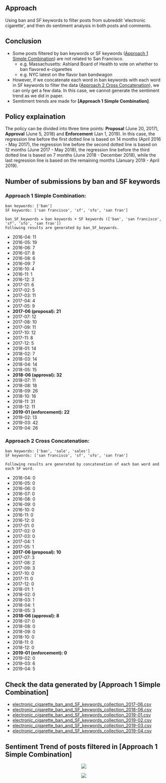 ## Approach
Using ban and SF keywords to filter posts from subreddit 'electronic cigarette', 
and then do sentiment analysis in both posts and comments.

## Conclusion
- Some posts filtered by ban keywords or SF keywords ([Approach 1 Simple Combination](https://github.com/meettyj/Alcohol-on-Twitter/blob/master/reddit/figures/subreddit_electronic_cigarette_ban_and_SF_keywords.md#approach-1-simple-combination)) are not related to San Francisco. 
  - e.g. Massachusetts: Ashland Board of Health to vote on whether to ban flavored e-cigarettes
  - e.g. NYC latest on the flavor ban bandwagon
- However, if we concatenate each word in ban keywords with each word in SF keywords to filter the data ([Approach 2 Cross Concatenation](https://github.com/meettyj/Alcohol-on-Twitter/blob/master/reddit/figures/subreddit_electronic_cigarette_ban_and_SF_keywords.md#approach-2-cross-concatenation)), we can only get a few data. In this case, we cannot generate the sentiment trend as we did in paper.
- Semtiment trends are made for **[Approach 1 Simple Combination]**.

## Policy explaination
The policy can be divided into three time points: **Proposal** (June 20, 2017), **Approval** (June 5, 2018) and **Enforcement** (Jan 1, 2019). In this case, the regression line before the first dotted line is based on 14 months (April 2016 - May 2017), the regression line before the second dotted line is based on 12 months (June 2017 - May 2018), the regression line before the third dotted line is based on 7 months (June 2018 - December 2018), while the last regression line is based on the remaining months (January 2019 - April 2019).

## Number of submissions by ban and SF keywords
### Approach 1 Simple Combination: 
```
ban keywords: ['ban']
SF keywords: ['san francisco', 'sf', 'sfo', 'san fran']

ban_SF_keywords = ban keywords + SF keywords (['ban', 'san francisco', 'sf', 'sfo', 'san fran'])
Following results are generated by ban_SF_keywords.
```
- 2016-04: 11
- 2016-05: 19
- 2016-06: 7
- 2016-07: 8
- 2016-08: 6
- 2016-09: 7
- 2016-10: 4
- 2016-11: 1
- 2016-12: 3
- 2017-01: 6
- 2017-02: 5
- 2017-03: 11
- 2017-04: 4
- 2017-05: 9
- **2017-06 (proposal): 21**
- 2017-07: 12
- 2017-08: 10
- 2017-09: 11
- 2017-10: 12
- 2017-11: 8
- 2017-12: 5
- 2018-01: 14
- 2018-02: 7
- 2018-03: 14
- 2018-04: 14
- 2018-05: 15
- **2018-06 (approval): 32**
- 2018-07: 11
- 2018-08: 18
- 2018-09: 26
- 2018-10: 16
- 2018-11: 31
- 2018-12: 11
- **2019-01 (enforcement): 22**
- 2019-02: 13
- 2019-03: 42
- 2019-04: 26

### Approach 2 Cross Concatenation:
```
ban keywords: ['ban', 'sale', 'sales']
SF keywords: ['san francisco', 'sf', 'sfo', 'san fran']

Following results are generated by concatenation of each ban word and each SF word.
```
- 2016-04: 0
- 2016-05: 0
- 2016-06: 0
- 2016-07: 0
- 2016-08: 0
- 2016-09: 0
- 2016-10: 0
- 2016-11: 0
- 2016-12: 0
- 2017-01: 0
- 2017-02: 0
- 2017-03: 0
- 2017-04: 1
- 2017-05: 1
- **2017-06 (proposal): 10**
- 2017-07: 3
- 2017-08: 2
- 2017-09: 3
- 2017-10: 0
- 2017-11: 0
- 2017-12: 0
- 2018-01: 1
- 2018-02: 0
- 2018-03: 1
- 2018-04: 1
- 2018-05: 3
- **2018-06 (approval): 8**
- 2018-07: 0
- 2018-08: 0
- 2018-09: 0
- 2018-10: 0
- 2018-11: 0
- 2018-12: 0
- **2019-01 (enforcement): 0**
- 2019-02: 0
- 2019-03: 6
- 2019-04: 5


## Check the data generated by [Approach 1 Simple Combination]

- [electronic_cigarette_ban_and_SF_keywords_collection_2017-06.csv](https://github.com/meettyj/Alcohol-on-Twitter/blob/master/reddit/results/electronic_cigarette_ban_and_SF_keywords_collection/electronic_cigarette_ban_and_SF_keywords_collection_2017-06.csv)
- [electronic_cigarette_ban_and_SF_keywords_collection_2018-06.csv](https://github.com/meettyj/Alcohol-on-Twitter/blob/master/reddit/results/electronic_cigarette_ban_and_SF_keywords_collection/electronic_cigarette_ban_and_SF_keywords_collection_2018-06.csv)
- [electronic_cigarette_ban_and_SF_keywords_collection_2019-01.csv](https://github.com/meettyj/Alcohol-on-Twitter/blob/master/reddit/results/electronic_cigarette_ban_and_SF_keywords_collection/electronic_cigarette_ban_and_SF_keywords_collection_2019-01.csv)
- [electronic_cigarette_ban_and_SF_keywords_collection_2019-02.csv](https://github.com/meettyj/Alcohol-on-Twitter/blob/master/reddit/results/electronic_cigarette_ban_and_SF_keywords_collection/electronic_cigarette_ban_and_SF_keywords_collection_2019-02.csv)
- [electronic_cigarette_ban_and_SF_keywords_collection_2019-03.csv](https://github.com/meettyj/Alcohol-on-Twitter/blob/master/reddit/results/electronic_cigarette_ban_and_SF_keywords_collection/electronic_cigarette_ban_and_SF_keywords_collection_2019-03.csv)
- [electronic_cigarette_ban_and_SF_keywords_collection_2019-04.csv](https://github.com/meettyj/Alcohol-on-Twitter/blob/master/reddit/results/electronic_cigarette_ban_and_SF_keywords_collection/electronic_cigarette_ban_and_SF_keywords_collection_2019-04.csv)

## Sentiment Trend of posts filtered in [Approach 1 Simple Combination]

<p align="center">
  <img src="https://github.com/meettyj/Alcohol-on-Twitter/raw/master/reddit/figures/screenshots/submissions/sentiment_electronic_cigarette_ban_and_SF_keywords_posts_number.png" />
</p>

<p align="center">
  <img src="https://github.com/meettyj/Alcohol-on-Twitter/raw/master/reddit/figures/screenshots/submissions/sentiment_electronic_cigarette_ban_and_SF_keywords_posts_proportion.png" />
</p>

